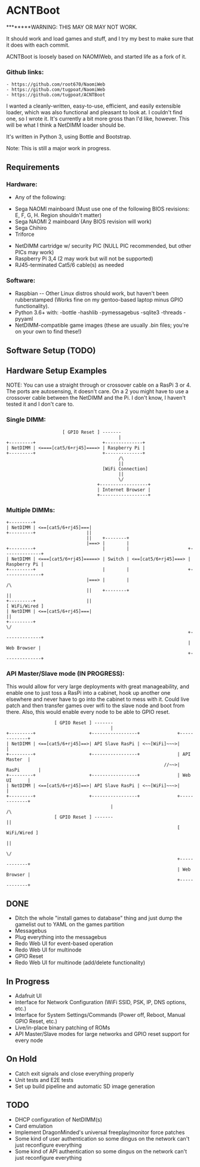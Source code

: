 ACNTBoot
========
********WARNING: THIS MAY OR MAY NOT WORK.

It should work and load games and stuff, and I try my best to make sure that it does with each commit.

ACNTBoot is loosely based on NAOMIWeb, and started life as a fork of it.
### Github links:
    - https://github.com/root670/NaomiWeb
    - https://github.com/tugpoat/NaomiWeb
    - https://github.com/tugpoat/ACNTBoot

I wanted a cleanly-written, easy-to-use, efficient, and easily extensible loader, which was also functional and pleasant to look at.
I couldn't find one, so I wrote it. It's currently a bit more gross than I'd like, however.
This will be what I think a NetDIMM loader should be.

It's written in Python 3, using Bottle and Bootstrap.

Note: This is still a major work in progress.

Requirements
------------
### Hardware:
 * Any of the following:
  - Sega NAOMI mainboard (Must use one of the following BIOS revisions: E, F, G, H. Region shouldn't matter)
  - Sega NAOMI 2 mainboard (Any BIOS revision will work)
  - Sega Chihiro
  - Triforce

 * NetDIMM cartridge w/ security PIC (NULL PIC recommended, but other PICs may work)
 * Raspberry Pi 3,4 (2 may work but will not be supported)
 * RJ45-terminated Cat5/6 cable(s) as needed

### Software:
 * Raspbian -- Other Linux distros should work, but haven't been rubberstamped (Works fine on my gentoo-based laptop minus GPIO functionality).
 * Python 3.6+ with:
  -bottle
  -hashlib
  -pymessagebus
  -sqlite3
  -threads
  -pyyaml
 * NetDIMM-compatible game images (these are usually .bin files; you're on your own to find these!)

Software Setup (TODO)
---------------------

Hardware Setup Examples
-----------------------
NOTE: You can use a straight through or crossover cable on a RasPi 3 or 4. The ports are autosensing, it doesn't care.
      On a 2 you might have to use a crossover cable between the NetDIMM and the Pi. I don't know, I haven't tested it and I don't care to.

### Single DIMM:

                         [ GPIO Reset ] -------
                                              |
    +---------+                         +--------------+
    | NetDIMM | <====[cat5/6+rj45]====> | Raspberry Pi |
    +---------+                         +--------------+
                                              /\
                                              ||
                                        [WiFi Connection]
                                              ||
                                              \/
                                      +------------------+
                                      | Internet Browser |
                                      +------------------+

### Multiple DIMMs:

    +---------+
    | NetDIMM | <==[cat5/6+rj45]===|
    +---------+                   ||
                                  ||    +--------+
                                  |===> |        |
    +---------+                         |        |                      +--------------+
    | NetDIMM | <===[cat5/6+rj45]=====> | Switch | <==[cat5/6+rj45]===> | Raspberry Pi |
    +---------+                         |        |                      +--------------+
                                  |===> |        |                             /\
                                  ||    +--------+                             ||
    +---------+                   ||                                      [ WiFi/Wired ]
    | NetDIMM | <==[cat5/6+rj45]===|                                           ||
    +---------+                                                                \/
                                                                        +--------------+
                                                                        |  Web Browser |
                                                                        +--------------+

### API Master/Slave mode (IN PROGRESS):
This would allow for very large deployments with great manageability, and enable one to just toss a RasPi into a cabinet, hook up another one elsewhere and never have to go into the cabinet to mess with it. Could live patch and then transfer games over wifi to the slave node and boot from there. Also, this would enable every node to be able to GPIO reset.

                      [ GPIO Reset ] -------
                                           |
    +---------+                    +-----------------+              +-------------+
    | NetDIMM | <==[cat5/6+rj45]==>| API Slave RasPi | <~~[WiFi]~~~>|             |
    +---------+                    +-----------------+              | API Master  |
                                                               //~~>| RasPi       |
    +---------+                    +-----------------+              | Web UI      |
    | NetDIMM | <==[cat5/6+rj45]==>| API Slave RasPi | <~~[WiFi]~~~>|             |
    +---------+                    +-----------------+              +-------------+
                                           |                              /\
                      [ GPIO Reset ] -------                              ||
                                                                    [ WiFi/Wired ]
                                                                          ||
                                                                          \/
                                                                    +-------------+
                                                                    | Web Browser |
                                                                    +-------------+

DONE
----
 * Ditch the whole "install games to database" thing and just dump the gamelist out to YAML on the games partition
 * Messagebus
 * Plug everything into the messagebus
 * Redo Web UI for event-based operation
 * Redo Web UI for multinode
 * GPIO Reset
 * Redo Web UI for multinode (add/delete functionality)

In Progress
----
  * Adafruit UI
  * Interface for Network Configuration (WiFi SSID, PSK, IP, DNS options, etc.)
  * Interface for System Settings/Commands (Power off, Reboot, Manual GPIO Reset, etc.)
  * Live/in-place binary patching of ROMs
  * API Master/Slave modes for large networks and GPIO reset support for every node

On Hold
----
  * Catch exit signals and close everything properly
  * Unit tests and E2E tests
  * Set up build pipeline and automatic SD image generation

TODO
----
 * DHCP configuration of NetDIMM(s)
 * Card emulation
 * Implement DragonMinded's universal freeplay/monitor force patches
 * Some kind of user authentication so some dingus on the network can't just reconfigure everything
 * Some kind of API authentication so some dingus on the network can't just reconfigure everything
